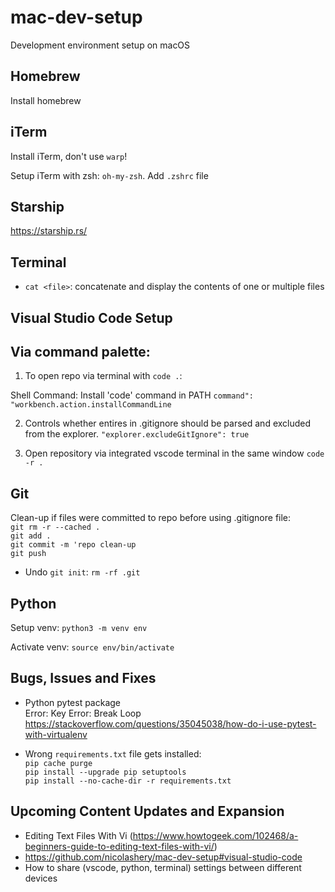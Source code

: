 # mac-dev-setup
Development environment setup on macOS

## Homebrew
Install homebrew

## iTerm
Install iTerm, don't use `warp`!

Setup iTerm with zsh: `oh-my-zsh`.
Add `.zshrc` file

## Starship
https://starship.rs/

## Terminal


- `cat <file>`: concatenate and display the contents of one or multiple files


## Visual Studio Code Setup

Via command palette:
---
1. To open repo via terminal with `code .`:
   
Shell Command: Install 'code' command in PATH
`command": "workbench.action.installCommandLine`

2. Controls whether entires in .gitignore should be parsed and excluded from the explorer.
`"explorer.excludeGitIgnore": true`

3. Open repository via integrated vscode terminal in the same window
`code -r .`

## Git

Clean-up if files were committed to repo before using .gitignore file: <br>
`git rm -r --cached .` <br>
`git add .` <br>
`git commit -m 'repo clean-up` <br>
`git push`

- Undo `git init`:
  `rm -rf .git`

## Python
Setup venv:
`python3 -m venv env`

Activate venv:
`source env/bin/activate`

## Bugs, Issues and Fixes
- Python pytest package <br>
  Error: Key Error: Break Loop <br>
  https://stackoverflow.com/questions/35045038/how-do-i-use-pytest-with-virtualenv

- Wrong `requirements.txt` file gets installed: <br>
  `pip cache purge` <br>
  `pip install --upgrade pip setuptools` <br>
  `pip install --no-cache-dir -r requirements.txt` <br>


## Upcoming Content Updates and Expansion
- Editing Text Files With Vi (https://www.howtogeek.com/102468/a-beginners-guide-to-editing-text-files-with-vi/)
- https://github.com/nicolashery/mac-dev-setup#visual-studio-code
- How to share (vscode, python, terminal) settings between different devices
